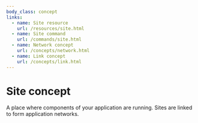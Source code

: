 ```yaml
---
body_class: concept
links:
  - name: Site resource
    url: /resources/site.html
  - name: Site command
    url: /commands/site.html
  - name: Network concept
    url: /concepts/network.html
  - name: Link concept
    url: /concepts/link.html
---
```


# Site concept

<section>

A place where components of your application are running.
Sites are linked to form application networks.

</section>
